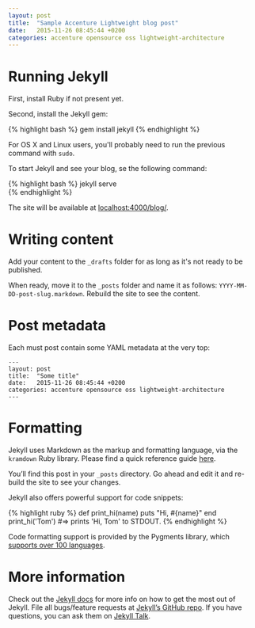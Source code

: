 ```yaml
---
layout: post
title:  "Sample Accenture Lightweight blog post"
date:   2015-11-26 08:45:44 +0200
categories: accenture opensource oss lightweight-architecture
---
```

Running Jekyll
==============
First, install Ruby if not present yet.

Second, install the Jekyll gem:

{% highlight bash %}
gem install jekyll
{% endhighlight %}

For OS X and Linux users, you'll probably need to run the previous command with `sudo`.

To start Jekyll and see your blog, se the following command:

{% highlight bash %}
jekyll serve  
{% endhighlight %}

The site will be available at [localhost:4000/blog/](http://localhost:4000/blog/).

Writing content
===============
Add your content to the `_drafts` folder for as long as it's not ready to be published. 

When ready, move it to the `_posts` folder and name it as follows: `YYYY-MM-DD-post-slug.markdown`. Rebuild the site to see the content.

Post metadata
=============
Each must post contain some YAML metadata at the very top:

~~~
---
layout: post
title:  "Some title"
date:   2015-11-26 08:45:44 +0200
categories: accenture opensource oss lightweight-architecture
---
~~~

Formatting
==========
Jekyll uses Markdown as the markup and formatting language, via the `kramdown` Ruby library. Please find a quick reference guide [here](http://kramdown.gettalong.org/quickref.html).

You’ll find this post in your `_posts` directory. Go ahead and edit it and re-build the site to see your changes. 

Jekyll also offers powerful support for code snippets:

{% highlight ruby %}
def print_hi(name)
  puts "Hi, #{name}"
end
print_hi('Tom')
#=> prints 'Hi, Tom' to STDOUT.
{% endhighlight %}

Code formatting support is provided by the Pygments library, which [supports over 100 languages](http://pygments.org/languages/).

More information
================
Check out the [Jekyll docs][jekyll-docs] for more info on how to get the most out of Jekyll. File all bugs/feature requests at [Jekyll’s GitHub repo][jekyll-gh]. If you have questions, you can ask them on [Jekyll Talk][jekyll-talk].

[jekyll-docs]: http://jekyllrb.com/docs/home
[jekyll-gh]:   https://github.com/jekyll/jekyll
[jekyll-talk]: https://talk.jekyllrb.com/
[jekyll-local]: http://locahost:4000/blog/